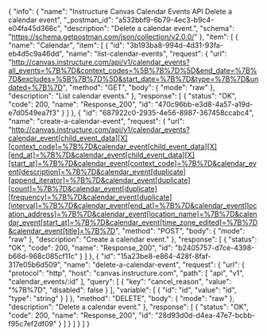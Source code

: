 {
  "info": {
    "name": "Instructure Canvas Calendar Events API Delete a calendar event",
    "_postman_id": "a532bbf9-6b79-4ec3-b9c4-e04fa45d366c",
    "description": "Delete a calendar event.",
    "schema": "https://schema.getpostman.com/json/collection/v2.0.0/"
  },
  "item": [
    {
      "name": "Calendar",
      "item": [
        {
          "id": "3b193ba8-994d-4d31-93fa-eb4d5c9a46dd",
          "name": "list-calendar-events",
          "request": {
            "url": "http://canvas.instructure.com/api/v1/calendar_events?all_events=%7B%7D&context_codes=%5B%7B%7D%5D&end_date=%7B%7D&excludes=%5B%7B%7D%5D&start_date=%7B%7D&type=%7B%7D&undated=%7B%7D",
            "method": "GET",
            "body": {
              "mode": "raw"
            },
            "description": "List calendar events."
          },
          "response": [
            {
              "status": "OK",
              "code": 200,
              "name": "Response_200",
              "id": "470c96bb-e3d8-4a57-a19d-e7d0549ea7f3"
            }
          ]
        },
        {
          "id": "687922c0-2935-4e56-8987-367458ccabc4",
          "name": "create-a-calendar-event",
          "request": {
            "url": "http://canvas.instructure.com/api/v1/calendar_events?calendar_event[child_event_data][X][context_code]=%7B%7D&calendar_event[child_event_data][X][end_at]=%7B%7D&calendar_event[child_event_data][X][start_at]=%7B%7D&calendar_event[context_code]=%7B%7D&calendar_event[description]=%7B%7D&calendar_event[duplicate][append_iterator]=%7B%7D&calendar_event[duplicate][count]=%7B%7D&calendar_event[duplicate][frequency]=%7B%7D&calendar_event[duplicate][interval]=%7B%7D&calendar_event[end_at]=%7B%7D&calendar_event[location_address]=%7B%7D&calendar_event[location_name]=%7B%7D&calendar_event[start_at]=%7B%7D&calendar_event[time_zone_edited]=%7B%7D&calendar_event[title]=%7B%7D",
            "method": "POST",
            "body": {
              "mode": "raw"
            },
            "description": "Create a calendar event."
          },
          "response": [
            {
              "status": "OK",
              "code": 200,
              "name": "Response_200",
              "id": "b2405757-d7ce-4398-b66d-968c085cf11c"
            }
          ]
        },
        {
          "id": "15a23be8-e864-428f-8faf-317e05b6d509",
          "name": "delete-a-calendar-event",
          "request": {
            "url": {
              "protocol": "http",
              "host": "canvas.instructure.com",
              "path": [
                "api",
                "v1",
                "calendar_events/:id"
              ],
              "query": [
                {
                  "key": "cancel_reason",
                  "value": "%7B%7D",
                  "disabled": false
                }
              ],
              "variable": [
                {
                  "id": "id",
                  "value": "id",
                  "type": "string"
                }
              ]
            },
            "method": "DELETE",
            "body": {
              "mode": "raw"
            },
            "description": "Delete a calendar event."
          },
          "response": [
            {
              "status": "OK",
              "code": 200,
              "name": "Response_200",
              "id": "28d93d0d-d4ea-47e7-bcbb-f95c7ef2df09"
            }
          ]
        }
      ]
    }
  ]
}